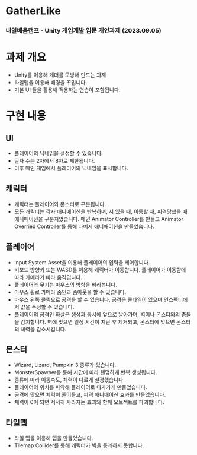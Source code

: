 # GatherLike

### 내일배움캠프 - Unity 게임개발 입문 개인과제 (2023.09.05) 
 
# 과제 개요
- Unity를 이용해 게더를 모방해 만드는 과제
- 타일맵을 이용해 배경을 꾸밉니다.
- 기본 UI 들을 활용해 적용하는 연습이 포함됩니다.


# 구현 내용

## UI
- 플레이어의 닉네임을 설정할 수 있습니다.
- 글자 수는 2자에서 8자로 제한됩니다.
- 이후 메인 게임에서 플레이어의 닉네임을 표시합니다.

## 캐릭터
- 캐릭터는 플레이어와 몬스터로 구분됩니다.
- 모든 캐릭터는 각자 애니매이션을 반복하며, 서 있을 때, 이동할 때, 피격당했을 때 애니매이션을 구분지었습니다. 메인 Animator Controller를 만들고 Animator Overried Controller를 통해 나머지 애니매이션을 만들었습니다.

## 플레이어
- Input System Asset을 이용해 플레이어의 입력을 제어합니다.
- 키보드 방향키 또는 WASD를 이용해 캐릭터가 이동합니다. 플레이어가 이동함에 따라 카메라가 따라 움직입니다.
- 플레이어와 무기는 마우스의 방향을 바라봅니다.
- 마우스 휠로 카메라 줌인과 줌아웃을 할 수 있습니다.
- 마우스 왼쪽 클릭으로 공격을 할 수 있습니다. 공격은 쿨타임이 있으며 인스펙터에서 값을 수정할 수 있습니다.
- 플레이어의 공격인 화살은 생성과 동시에 앞으로 날아가며, 벽이나 몬스터와의 충돌을 감지합니다. 벽에 맞으면 일정 시간이 지난 후 제거되고, 몬스터에 맞으면 몬스터의 체력을 감소시킵니다.

## 몬스터
- Wizard, Lizard, Pumpkin 3 종류가 있습니다.
- MonsterSpawner를 통해 시간에 따라 랜덤하게 반복 생성됩니다.
- 종류에 따라 이동속도, 체력이 다르게 설정했습니다.
- 플레이어의 위치를 파악해 플레이어로 다가가게 만들었습니다.
- 공격에 맞으면 체력이 줄어들고, 피격 애니매이션 효과를 만들었습니다.
- 체력이 0이 되면 서서히 사라지는 효과와 함께 오브젝트를 파괴합니다.

## 타일맵
- 타일 맵을 이용해 맵을 만들었습니다.
- Tilemap Collider를 통해 캐릭터가 벽을 통과하지 못합니다.